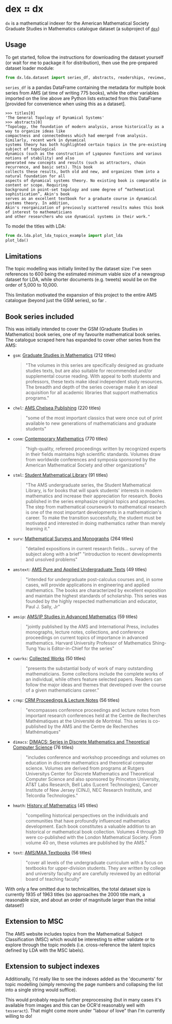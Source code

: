 # dex ⠶ dx

`dx` is a mathematical indexer for the American Mathematical Society Graduate Studies in Mathematics
catalogue dataset (a subproject of [`dex`](https://github.com/lmmx/dex))

## Usage

To get started, follow the instructions for downloading the dataset yourself (or wait for me to
package it for distribution), then use the pre-prepared dataset loader module:

```py
from dx.lda.dataset import series_df, abstracts, readerships, reviews, titles
```

`series_df` is a pandas DataFrame containing the metadata for multiple book series from AMS (at time of writing
775 books), while the other variables imported on the line above are Python lists extracted from
this DataFrame [provided for convenience when using this as a dataset].

```
>>> titles[0]
'The General Topology of Dynamical Systems'
>>> abstracts[0]
"Topology, the foundation of modern analysis, arose historically as a way to organize ideas like
compactness and connectedness which had emerged from analysis. Similarly, recent work in dynamical
systems theory has both highlighted certain topics in the pre-existing subject of topological
dynamics (such as the construction of Lyapunov functions and various notions of stability) and also
generated new concepts and results (such as attractors, chain recurrence, and basic sets). This book
collects these results, both old and new, and organizes them into a natural foundation for all
aspects of dynamical systems theory. No existing book is comparable in content or scope. Requiring
background in point-set topology and some degree of “mathematical sophistication”, Akin's book
serves as an excellent textbook for a graduate course in dynamical systems theory. In addition,
Akin's reorganization of previously scattered results makes this book of interest to mathematicians
and other researchers who use dynamical systems in their work."
```

To model the titles with LDA:

```py
from dx.lda.plot_lda_topics_example import plot_lda
plot_lda()
```

## Limitations

The topic modelling was initially limited by the dataset size: I've seen references to 600 being the
estimated minimum viable size of a newsgroup dataset for LDA, while shorter documents (e.g. tweets) would be on the
order of 5,000 to 10,000.

This limitation motivated the expansion of this project to the entire AMS catalogue (beyond just the GSM series),
so far .

## Book series included

This was initially intended to cover the GSM (Graduate Studies in Mathematics) book series, one of
my favourite mathematical book series. The catalogue scraped here has expanded to cover other series from the AMS:

- `gsm`: [Graduate Studies in Mathematics](https://bookstore.ams.org/gsm) (212 titles)
  > "The volumes in this series are specifically designed as graduate studies texts, but are also
  > suitable for recommended and/or supplemental course reading. With appeal to both students and
  > professors, these texts make ideal independent study resources. The breadth and depth of the
  > series coverage make it an ideal acquisition for all academic libraries that support mathematics
  > programs."

- `chel`: [AMS Chelsea Publishing](https://bookstore.ams.org/chel) (220 titles)
  > "some of the most important classics
  > that were once out of print available to new generations of mathematicians and graduate students"

- `conm`: [Contemporary Mathematics](https://bookstore.ams.org/conm) (770 titles)
  > "high-quality, refereed proceedings
  > written by recognized experts in their fields maintains high scientific standards. Volumes draw
  > from worldwide conferences and symposia sponsored by the American Mathematical Society and other
  > organizations"

- `stml`: [Student Mathematical Library](https://bookstore.ams.org/stml) (91 titles)
  > "The AMS undergraduate series, the Student Mathematical Library, is for books that will spark
  > students' interests in modern mathematics and increase their appreciation for research. Books
  > published in the series emphasize original topics and approaches. The step from mathematical
  > coursework to mathematical research is one of the most important developments in a
  > mathematician's career. To make the transition successfully, the student must be motivated and
  > interested in doing mathematics rather than merely learning it."

- `surv`: [Mathematical Surveys and Monographs](https://bookstore.ams.org/surv) (264 titles)
  > "detailed expositions in current research fields... survey of the subject along with a brief"
  > "introduction to recent developments and unsolved problems"

- `amstext`: [AMS Pure and Applied Undergraduate Texts](https://bookstore.ams.org/amstext) (49 titles)
  > "intended for undergraduate post-calculus courses and, in some cases, will provide applications
  > in engineering and applied mathematics. The books are characterized by excellent exposition and
  > maintain the highest standards of scholarship. This series was founded by the highly respected
  > mathematician and educator, Paul J. Sally, Jr"

- `amsip`: [AMS/IP Studies in Advanced Mathematics](https://bookstore.ams.org/amsip) (59 titles)
  > "jointly published by the AMS and International Press, includes monographs, lecture notes,
  > collections, and conference proceedings on current topics of importance in advanced mathematics.
  > Harvard University Professor of Mathematics Shing-Tung Yau is Editor-in-Chief for the series"

- `cworks`: [Collected Works](https://bookstore.ams.org/cworks) (50 titles)
  > "presents the substantial body of work of many outstanding mathematicians. Some collections
  > include the complete works of an individual, while others feature selected papers. Readers can
  > follow the major ideas and themes that developed over the course of a given mathematicians
  > career."

- `crmp`: [CRM Proceedings & Lecture Notes](https://bookstore.ams.org/crmp) (56 titles)
  > "encompasses conference proceedings and lecture notes from important research conferences held
  > at the Centre de Recherches Mathématiques at the Université de Montréal. This series is
  > co-published by the AMS and the Centre de Recherches Mathématiques"

- `dimacs`: [DIMACS: Series in Discrete Mathematics and Theoretical Computer Science](https://bookstore.ams.org/dimacs) (76 titles)
  > "includes conference and workshop proceedings and volumes on education in discrete mathematics
  > and theoretical computer science. Volumes are derived from programs at Rutgers Universitys
  > Center for Discrete Mathematics and Theoretical Computer Science and also sponsored by Princeton
  > University, AT&T Labs Research, Bell Labs (Lucent Technologies), Cancer Institute of New Jersey
  > (CINJ), NEC Research Institute, and Telcordia Technologies."

- `hmath`: [History of Mathematics](https://bookstore.ams.org/hmath) (45 titles)
  > "compelling historical perspectives on the individuals and communities that have profoundly
  > influenced mathematics development. Each book constitutes a valuable addition to an historical
  > or mathematical book collection. Volumes 4 through 39 were co-published with the London
  > Mathematical Society. From volume 40 on, these volumes are published by the AMS."

- `text`: [AMS/MAA Textbooks](https://bookstore.ams.org/text) (56 titles)
  > "cover all levels of the undergraduate curriculum with a focus on textbooks for upper-division
  > students. They are written by college and university faculty and are carefully reviewed by an
  > editorial board of teaching faculty"


With only a few omitted due to technicalities, the total dataset size is currently 1935 of 1963 titles
(so approaches the 2000 title mark, a reasonable size, and about an order of magnitude larger than
the initial dataset!)

## Extension to MSC

The AMS website includes topics from the Mathematical Subject Classification (MSC) which would be
interesting to either validate or to explore through the topic models (i.e. cross-reference the
latent topics defined by LDA with the MSC labels).

## Extension to subject indexes

Additionally, I'd really like to see the indexes added as the 'documents' for topic modelling
(simply removing the page numbers and collapsing the list into a single string would suffice).

This would probably require further preprocessing (but in many cases it's available from images
and this can be OCR'd reasonably well with `tesseract`). That might come more under "labour of
love" than I'm currently willing to do!
